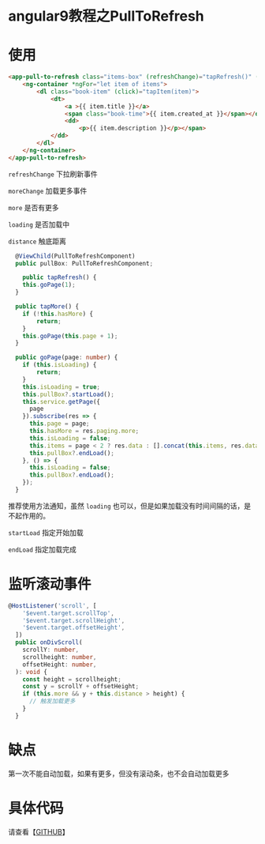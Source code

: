 # angular9教程之PullToRefresh

# 使用

```html
<app-pull-to-refresh class="items-box" (refreshChange)="tapRefresh()" (moreChange)="tapMore()" [more]="hasMore" [loading]="isLoading">
    <ng-container *ngFor="let item of items">
        <dl class="book-item" (click)="tapItem(item)">
            <dt>
                <a >{{ item.title }}</a>
                <span class="book-time">{{ item.created_at }}</span></dt>
                <dd>
                    <p>{{ item.description }}</p></span>
            </dd>
        </dl>
    </ng-container>
</app-pull-to-refresh>
```

`refreshChange` 下拉刷新事件

`moreChange` 加载更多事件

`more` 是否有更多

`loading` 是否加载中

`distance` 触底距离

```ts
  @ViewChild(PullToRefreshComponent)
  public pullBox: PullToRefreshComponent;

    public tapRefresh() {
    this.goPage(1);
  }

  public tapMore() {
    if (!this.hasMore) {
        return;
    }
    this.goPage(this.page + 1);
  }

  public goPage(page: number) {
    if (this.isLoading) {
        return;
    }
    this.isLoading = true;
    this.pullBox?.startLoad();
    this.service.getPage({
      page
    }).subscribe(res => {
      this.page = page;
      this.hasMore = res.paging.more;
      this.isLoading = false;
      this.items = page < 2 ? res.data : [].concat(this.items, res.data);
      this.pullBox?.endLoad();
    }, () => {
      this.isLoading = false;
      this.pullBox?.endLoad();
    });
  }
```

推荐使用方法通知，虽然 `loading` 也可以，但是如果加载没有时间间隔的话，是不起作用的。

`startLoad` 指定开始加载

`endLoad` 指定加载完成

# 监听滚动事件

```ts
@HostListener('scroll', [
    '$event.target.scrollTop',
    '$event.target.scrollHeight',
    '$event.target.offsetHeight',
  ])
  public onDivScroll(
    scrollY: number,
    scrollheight: number,
    offsetHeight: number,
  ): void {
    const height = scrollheight;
    const y = scrollY + offsetHeight;
    if (this.more && y + this.distance > height) {
      // 触发加载更多
    }
  }
```

# 缺点

第一次不能自动加载，如果有更多，但没有滚动条，也不会自动加载更多

# 具体代码

请查看【[GITHUB](https://github.com/zx648383079/Angular-ZoDream/tree/master/src/app/theme/components/pull-to-refresh)】
